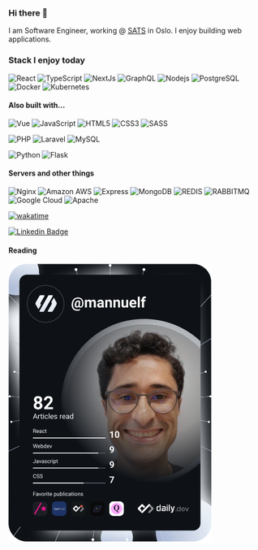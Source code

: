 ### Hi there 👋

I am Software Engineer, working @ [SATS](https://sats.no) in Oslo. I enjoy building web applications.

### Stack I enjoy today

![React](https://img.shields.io/badge/-React-black?style=flat-square&logo=react)
![TypeScript](https://img.shields.io/badge/-TypeScript-eeeeee?style=flat-square&logo=typescript)
![NextJs](https://img.shields.io/badge/-NextJs-black?style=flat-square&logo=nextjs)
![GraphQL](https://img.shields.io/badge/-GraphQL-E535AB?style=flat-square&logo=graphql)
![Nodejs](https://img.shields.io/badge/-Node.js-black?style=flat-square&logo=Node.js)
![PostgreSQL](https://img.shields.io/badge/-PostgreSQL-white?style=flat-square&logo=postgresql)
![Docker](https://img.shields.io/badge/-Docker-black?style=flat-square&logo=docker)
![Kubernetes](https://img.shields.io/badge/-Kubernetes-cccccc?style=flat-square&logo=kubernetes)

#### Also built with...

![Vue](https://img.shields.io/badge/-Vue-eeeeee?style=flat-square&logo=vue.js)
![JavaScript](https://img.shields.io/badge/-JavaScript-black?style=flat-square&logo=javascript)
![HTML5](https://img.shields.io/badge/-HTML5-E34F26?style=flat-square&logo=html5&logoColor=white)
![CSS3](https://img.shields.io/badge/-CSS3-1572B6?style=flat-square&logo=css3)
![SASS](https://img.shields.io/badge/-SASS-333333?style=flat-square&logo=sass)

![PHP](https://img.shields.io/badge/-PHP-4F5B93?style=flat-square&logo=php)
![Laravel](https://img.shields.io/badge/-Laravel-CCCCCC?style=flat-square&logo=laravel)
![MySQL](https://img.shields.io/badge/-MySQL-black?style=flat-square&logo=mysql)

![Python](https://img.shields.io/badge/-Python-black?style=flat-square&logo=Python)
![Flask](https://img.shields.io/badge/-Flask-blue?style=flat-square&logo=flask)


#### Servers and other things

![Nginx](https://img.shields.io/badge/-nginx-28a745?style=flat-square&logo=nginx)
![Amazon AWS](https://img.shields.io/badge/Amazon%20AWS-e76d0c?style=flat-square&logo=amazon-aws)
![Express](https://img.shields.io/badge/-Express-333?style=flat-square&logo=express)
![MongoDB](https://img.shields.io/badge/-MongoDB-black?style=flat-square&logo=mongodb)
![REDIS](https://img.shields.io/badge/-REDIS-black?style=flat-square&logo=redis)
![RABBITMQ](https://img.shields.io/badge/-RABBITMQ-black?style=flat-square&logo=rabbitmq)
![Google Cloud](https://img.shields.io/badge/Google%20Cloud-black?style=flat-square&logo=google-cloud)
![Apache](https://img.shields.io/badge/-apache-orange?style=flat-square&logo=apache)

[![wakatime](https://wakatime.com/badge/user/270dbf5b-cd30-4cf2-97ea-be96cecc9067.svg)](https://wakatime.com/@270dbf5b-cd30-4cf2-97ea-be96cecc9067)

[![Linkedin Badge](https://img.shields.io/badge/-mannuel-ferreira?style=flat-square&logo=Linkedin&logoColor=white&link=https://www.linkedin.com/in/mannuelferreira/)](https://www.linkedin.com/in/mannuelferreira/)

#### Reading
 
<a href="https://app.daily.dev/DailyDevTips"><img src="https://github.com/mannuelf/mannuelf/blob/main/devcard.svg" width="400" alt="Mannuel Ferreira"/></a>

